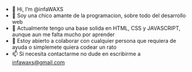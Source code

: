 - 👋 Hi, I’m @infaWAXS
- 👀 Soy una chico amante de la programacion, sobre todo del desarrollo web
- 🌱 Actualmente tengo  una base solida en HTML, CSS y JAVASCRIPT, aunque aun me falta mucho por aprender
- 💞️ Estoy abierto a colaborar con cualquier persona que requiera de ayuda o simplemete quiera codear un rato
- 📫 Si necesita contactarme no dude en escribirme a infawaxs@gmail.com

<!---
infaWAXS/infaWAXS is a ✨ special ✨ repository because its `README.md` (this file) appears on your GitHub profile.
You can click the Preview link to take a look at your changes.
--->
